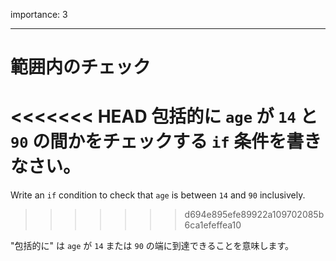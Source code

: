 importance: 3

---

# 範囲内のチェック

<<<<<<< HEAD
包括的に `age` が `14` と `90` の間かをチェックする `if` 条件を書きなさい。
=======
Write an `if` condition to check that `age` is between `14` and `90` inclusively.
>>>>>>> d694e895efe89922a109702085b6ca1efeffea10

"包括的に" は `age` が `14` または `90` の端に到達できることを意味します。
